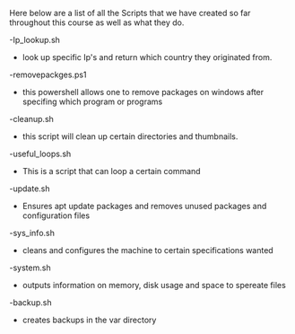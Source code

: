 Here below are a list of all the Scripts that we have created so far throughout this course as well as what they do.

-Ip_lookup.sh
- look up specific Ip's and return which country they originated from.

-removepackges.ps1
- this powershell allows one to remove packages on windows after specifing which program or programs

-cleanup.sh 
- this script will clean up certain directories and thumbnails.

-useful_loops.sh
-  This is a script that can loop a certain command 

-update.sh
- Ensures apt update packages and removes unused packages and configuration files

-sys_info.sh
- cleans and configures the machine to certain specifications wanted

-system.sh	
- outputs information on memory, disk usage and space to spereate files 

-backup.sh
- creates backups in the var directory
	
